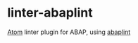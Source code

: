# linter-abaplint
[Atom](https://atom.io/) linter plugin for ABAP, using [abaplint](https://github.com/larshp/abaplint)
